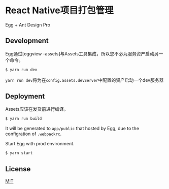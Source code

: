 # React Native项目打包管理

Egg + Ant Design Pro

## Development

Egg通过[eggview -assets]与Assets工具集成，所以您不必为服务资产启动另一个命令。

```bash
$ yarn run dev
```

`yarn run dev`将为在`config.assets.devServer`中配置的资产启动一个dev服务器

## Deployment

Assets应该在发货前进行编译。

```bash
$ yarn run build
```

It will be generated to `app/public` that hosted by Egg, due to the configration of `.webpackrc`.

Start Egg with prod environment.

```bash
$ yarn start
```

## License

[MIT](LICENSE)
